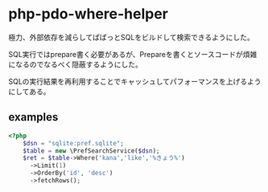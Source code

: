 # php-pdo-where-helper

極力、外部依存を減らしてぱぱっとSQLをビルドして検索できるようにした。

SQL実行ではprepare書く必要があるが、Prepareを書くとソースコードが煩雑になるのでなるべく隠蔽するようにした。

SQLの実行結果を再利用することでキャッシュしてパフォーマンスを上げるようにしてある。



## examples 

```php
<?php
    $dsn = "sqlite:pref.sqlite";
    $table = new \PrefSearchService($dsn);
    $ret = $table->Where('kana','like','%きょう%')
      ->Limit(1)
      ->OrderBy('id', 'desc')
      ->fetchRows();

```

